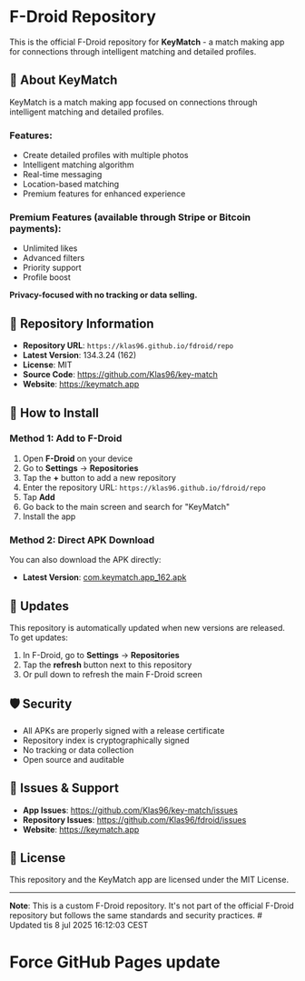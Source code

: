 # F-Droid Repository

This is the official F-Droid repository for **KeyMatch** - a match making app for connections through intelligent matching and detailed profiles.

## 📱 About KeyMatch

KeyMatch is a match making app focused on connections through intelligent matching and detailed profiles.

### Features:
- Create detailed profiles with multiple photos
- Intelligent matching algorithm
- Real-time messaging
- Location-based matching
- Premium features for enhanced experience

### Premium Features (available through Stripe or Bitcoin payments):
- Unlimited likes
- Advanced filters
- Priority support
- Profile boost

**Privacy-focused with no tracking or data selling.**

## 🔗 Repository Information

- **Repository URL**: `https://klas96.github.io/fdroid/repo`
- **Latest Version**: 134.3.24 (162)
- **License**: MIT
- **Source Code**: https://github.com/Klas96/key-match
- **Website**: https://keymatch.app

## 📲 How to Install

### Method 1: Add to F-Droid
1. Open **F-Droid** on your device
2. Go to **Settings** → **Repositories**
3. Tap the **+** button to add a new repository
4. Enter the repository URL: `https://klas96.github.io/fdroid/repo`
5. Tap **Add**
6. Go back to the main screen and search for "KeyMatch"
7. Install the app

### Method 2: Direct APK Download
You can also download the APK directly:
- **Latest Version**: [com.keymatch.app_162.apk](https://klas96.github.io/fdroid/repo/com.keymatch.app_162.apk)

## 🔄 Updates

This repository is automatically updated when new versions are released. To get updates:

1. In F-Droid, go to **Settings** → **Repositories**
2. Tap the **refresh** button next to this repository
3. Or pull down to refresh the main F-Droid screen

## 🛡️ Security

- All APKs are properly signed with a release certificate
- Repository index is cryptographically signed
- No tracking or data collection
- Open source and auditable

## 🐛 Issues & Support

- **App Issues**: https://github.com/Klas96/key-match/issues
- **Repository Issues**: https://github.com/Klas96/fdroid/issues
- **Website**: https://keymatch.app

## 📄 License

This repository and the KeyMatch app are licensed under the MIT License.

---

**Note**: This is a custom F-Droid repository. It's not part of the official F-Droid repository but follows the same standards and security practices. # Updated tis  8 jul 2025 16:12:03 CEST
# Force GitHub Pages update
